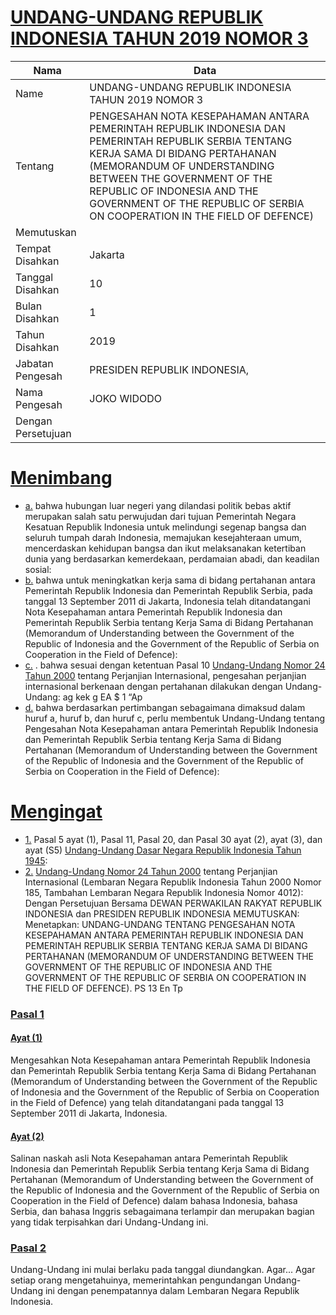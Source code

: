 # [UNDANG-UNDANG REPUBLIK INDONESIA TAHUN 2019 NOMOR 3](http://example.org/legal/peraturan/uu/2019/3)

| Nama | Data |
| ------ | ----- |
|Name|UNDANG-UNDANG REPUBLIK INDONESIA TAHUN 2019 NOMOR 3|
|Tentang| PENGESAHAN NOTA KESEPAHAMAN ANTARA PEMERINTAH REPUBLIK INDONESIA DAN PEMERINTAH REPUBLIK SERBIA TENTANG KERJA SAMA DI BIDANG PERTAHANAN (MEMORANDUM OF UNDERSTANDING BETWEEN THE GOVERNMENT OF THE REPUBLIC OF INDONESIA AND THE GOVERNMENT OF THE REPUBLIC OF SERBIA ON COOPERATION IN THE FIELD OF DEFENCE)|
|Memutuskan||
|Tempat Disahkan|Jakarta|
|Tanggal Disahkan|10|
|Bulan Disahkan|1|
|Tahun Disahkan|2019|
|Jabatan Pengesah|PRESIDEN REPUBLIK INDONESIA,|
|Nama Pengesah|JOKO WIDODO|
|Dengan Persetujuan||
# [Menimbang](http://example.org/legal/peraturan/uu/2019/3/menimbang)

* [a.](http://example.org/legal/peraturan/uu/2019/3/menimbang/huruf/a) bahwa hubungan luar negeri yang dilandasi politik bebas aktif merupakan salah satu perwujudan dari tujuan Pemerintah Negara Kesatuan Republik Indonesia untuk melindungi segenap bangsa dan seluruh tumpah darah Indonesia, memajukan kesejahteraan umum, mencerdaskan kehidupan bangsa dan ikut melaksanakan ketertiban dunia yang berdasarkan kemerdekaan, perdamaian abadi, dan keadilan sosial:
* [b.](http://example.org/legal/peraturan/uu/2019/3/menimbang/huruf/b) bahwa untuk meningkatkan kerja sama di bidang pertahanan antara Pemerintah Republik Indonesia dan Pemerintah Republik Serbia, pada tanggal 13 September 2011 di Jakarta, Indonesia telah ditandatangani Nota Kesepahaman antara Pemerintah Republik Indonesia dan Pemerintah Republik Serbia tentang Kerja Sama di Bidang Pertahanan (Memorandum of Understanding between the Government of the Republic of Indonesia and the Government of the Republic of Serbia on Cooperation in the Field of Defence):
* [c.](http://example.org/legal/peraturan/uu/2019/3/menimbang/huruf/c) . bahwa sesuai dengan ketentuan Pasal 10 [Undang-Undang Nomor 24 Tahun 2000](http://example.org/legal/peraturan/uu/2000/24) tentang Perjanjian Internasional, pengesahan perjanjian internasional berkenaan dengan pertahanan dilakukan dengan Undang-Undang: ag kek g EA $ 1 “Ap
* [d.](http://example.org/legal/peraturan/uu/2019/3/menimbang/huruf/d) bahwa berdasarkan pertimbangan sebagaimana dimaksud dalam huruf a, huruf b, dan huruf c, perlu membentuk Undang-Undang tentang Pengesahan Nota Kesepahaman antara Pemerintah Republik Indonesia dan Pemerintah Republik Serbia tentang Kerja Sama di Bidang Pertahanan (Memorandum of Understanding between the Government of the Republic of Indonesia and the Government of the Republic of Serbia on Cooperation in the Field of Defence):
# [Mengingat](http://example.org/legal/peraturan/uu/2019/3/mengingat)

* [1.](http://example.org/legal/peraturan/uu/2019/3/mengingat/huruf/0001) Pasal 5 ayat (1), Pasal 11, Pasal 20, dan Pasal 30 ayat (2), ayat (3), dan ayat (S5) [Undang-Undang Dasar Negara Republik Indonesia Tahun 1945](http://example.org/legal/peraturan/uu):
* [2.](http://example.org/legal/peraturan/uu/2019/3/mengingat/huruf/0002) [Undang-Undang Nomor 24 Tahun 2000](http://example.org/legal/peraturan/uu/2000/24) tentang Perjanjian Internasional (Lembaran Negara Republik Indonesia Tahun 2000 Nomor 185, Tambahan Lembaran Negara Republik Indonesia Nomor 4012): Dengan Persetujuan Bersama DEWAN PERWAKILAN RAKYAT REPUBLIK INDONESIA dan PRESIDEN REPUBLIK INDONESIA MEMUTUSKAN: Menetapkan: UNDANG-UNDANG TENTANG PENGESAHAN NOTA KESEPAHAMAN ANTARA PEMERINTAH REPUBLIK INDONESIA DAN PEMERINTAH REPUBLIK SERBIA TENTANG KERJA SAMA DI BIDANG PERTAHANAN (MEMORANDUM OF UNDERSTANDING BETWEEN THE GOVERNMENT OF THE REPUBLIC OF INDONESIA AND THE GOVERNMENT OF THE REPUBLIC OF SERBIA ON COOPERATION IN THE FIELD OF DEFENCE). PS 13 En Tp

### [Pasal 1](http://example.org/legal/peraturan/uu/2019/3/pasal/0001)

#### [Ayat (1)](http://example.org/legal/peraturan/uu/2019/3/pasal/0001/versi/20190110/ayat/0001)
Mengesahkan Nota Kesepahaman antara Pemerintah Republik Indonesia dan Pemerintah Republik Serbia tentang Kerja Sama di Bidang Pertahanan (Memorandum of Understanding between the Government of the Republic of Indonesia and the Government of the Republic of Serbia on Cooperation in the Field of Defence) yang telah ditandatangani pada tanggal 13 September 2011 di Jakarta, Indonesia.

#### [Ayat (2)](http://example.org/legal/peraturan/uu/2019/3/pasal/0001/versi/20190110/ayat/0002)
Salinan naskah asli Nota Kesepahaman antara Pemerintah Republik Indonesia dan Pemerintah Republik Serbia tentang Kerja Sama di Bidang Pertahanan (Memorandum of Understanding between the Government of the Republic of Indonesia and the Government of the Republic of Serbia on Cooperation in the Field of Defence) dalam bahasa Indonesia, bahasa Serbia, dan bahasa Inggris sebagaimana terlampir dan merupakan bagian yang tidak terpisahkan dari Undang-Undang ini.


### [Pasal 2](http://example.org/legal/peraturan/uu/2019/3/pasal/0002)
Undang-Undang ini mulai berlaku pada tanggal diundangkan. Agar... Agar setiap orang mengetahuinya, memerintahkan pengundangan Undang-Undang ini dengan penempatannya dalam Lembaran Negara Republik Indonesia.
